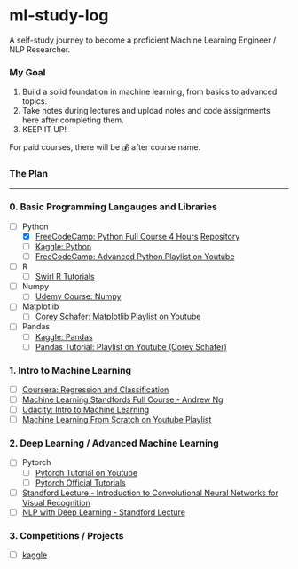 # ml-study-log
A self-study journey to become a proficient Machine Learning Engineer / NLP Researcher.

### My Goal
1. Build a solid foundation in machine learning, from basics to advanced topics.
2. Take notes during lectures and upload notes and code assignments here after completing them.
3. KEEP IT UP!

For paid courses, there will be 💰 after course name.

### The Plan
___

### 0. Basic Programming Langauges and Libraries
- [ ] Python
  - [x] [FreeCodeCamp: Python Full Course 4 Hours](https://www.youtube.com/watch?v=rfscVS0vtbw) [Repository](https://github.com/siwany/ml-study-log/tree/main/Python%20Full%20Course%204hrs)
  - [ ] [Kaggle: Python](https://www.kaggle.com/learn/python)
  - [ ] [FreeCodeCamp: Advanced Python Playlist on Youtube](https://www.youtube.com/watch?v=QLTdOEn79Rc&list=PLqnslRFeH2UqLwzS0AwKDKLrpYBKzLBy2)
- [ ] R
  - [ ] [Swirl R Tutorials](https://swirlstats.com/students.html)
- [ ] Numpy
    - [ ] [Udemy Course: Numpy](https://www.udemy.com/course/deep-learning-prerequisites-the-numpy-stack-in-python/)
- [ ] Matplotlib
    - [ ] [Corey Schafer: Matplotlib Playlist on Youtube](https://www.youtube.com/watch?v=UO98lJQ3QGI&list=PL-osiE80TeTvipOqomVEeZ1HRrcEvtZB_)
- [ ] Pandas
    - [ ] [Kaggle: Pandas](https://www.kaggle.com/learn/pandas)
    - [ ] [Pandas Tutorial: Playlist on Youtube (Corey Schafer)](https://www.youtube.com/watch?v=ZyhVh-qRZPA&list=PL-osiE80TeTsWmV9i9c58mdDCSskIFdDS)

### 1. Intro to Machine Learning
- [ ] [Coursera: Regression and Classification](https://www.coursera.org/learn/machine-learning)
- [ ] [Machine Learning Standfords Full Course - Andrew Ng](https://www.youtube.com/watch?v=jGwO_UgTS7I&list=PLoROMvodv4rMiGQp3WXShtMGgzqpfVfbU)
- [ ] [Udacity: Intro to Machine Learning](https://www.udacity.com/course/intro-to-machine-learning--ud120)
- [ ] [Machine Learning From Scratch on Youtube Playlist](https://www.youtube.com/watch?v=ngLyX54e1LU&list=PLqnslRFeH2Upcrywf-u2etjdxxkL8nl7E)

### 2. Deep Learning / Advanced Machine Learning
- [ ] Pytorch
  - [ ] [Pytorch Tutorial on Youtube](https://www.youtube.com/watch?v=EMXfZB8FVUA&list=PLqnslRFeH2UrcDBWF5mfPGpqQDSta6VK4)
  - [ ] [Pytorch Official Tutorials](https://pytorch.org/tutorials/)
- [ ] [Standford Lecture - Introduction to Convolutional Neural Networks for Visual Recognition](https://www.youtube.com/watch?v=vT1JzLTH4G4&list=PL3FW7Lu3i5JvHM8ljYj-zLfQRF3EO8sYv)
- [ ] [NLP with Deep Learning - Standford Lecture](https://www.youtube.com/watch?v=8rXD5-xhemo&list=PLoROMvodv4rOhcuXMZkNm7j3fVwBBY42z)

### 3. Competitions / Projects
- [ ] [kaggle](https://www.kaggle.com/)
